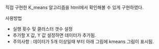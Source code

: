 직접 구현한 K_means 알고리즘을 html에서 확인해볼 수 있게 구현하였다.

사용방법

- 실행 횟수 및 클러스터 갯수 설정
- 추가할 X 값, Y 값 설정하면 데이터가 추가됨.
- 주의사항 : 데이터가 5개 이상일때 부터 아래 그림에 kmeans 그림이 표시됨.
